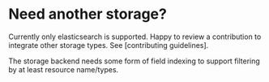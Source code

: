 # Need another storage?

Currently only elasticsearch is supported.
Happy to review a contribution to integrate other storage types.
See [contributing guidelines].

The storage backend needs some form of field indexing to support filtering by at least resource name/types.